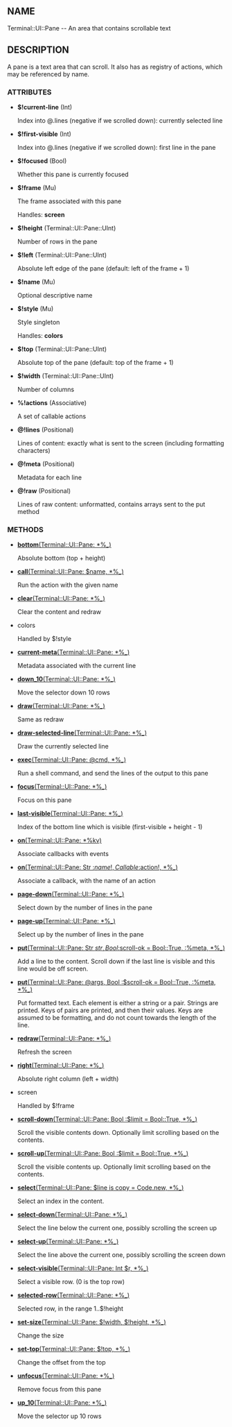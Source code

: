 ## NAME

Terminal::UI::Pane -- An area that contains scrollable text

## DESCRIPTION

A pane is a text area that can scroll. It also has as registry of actions, which may be referenced by name.

### ATTRIBUTES

* **$!current-line** (Int)

  Index into @.lines (negative if we scrolled down): currently selected line

* **$!first-visible** (Int)

  Index into @.lines (negative if we scrolled down): first line in the pane

* **$!focused** (Bool)

  Whether this pane is currently focused

* **$!frame** (Mu)

  The frame associated with this pane

  Handles: **screen**

* **$!height** (Terminal::UI::Pane::UInt)

  Number of rows in the pane

* **$!left** (Terminal::UI::Pane::UInt)

  Absolute left edge of the pane (default: left of the frame + 1)

* **$!name** (Mu)

  Optional descriptive name

* **$!style** (Mu)

  Style singleton

  Handles: **colors**

* **$!top** (Terminal::UI::Pane::UInt)

  Absolute top of the pane (default: top of the frame + 1)

* **$!width** (Terminal::UI::Pane::UInt)

  Number of columns

* **%!actions** (Associative)

  A set of callable actions

* **@!lines** (Positional)

  Lines of content: exactly what is sent to the screen (including formatting characters)

* **@!meta** (Positional)

  Metadata for each line

* **@!raw** (Positional)

  Lines of raw content: unformatted, contains arrays sent to the put method


### METHODS

* [**bottom**(Terminal::UI::Pane: *%_)](https://git.sr.ht/~bduggan/raku-terminal-ui/tree/0.0.4/lib/Terminal/UI/Pane.rakumod#L60)

  Absolute bottom (top + height)

* [**call**(Terminal::UI::Pane: $name, *%_)](https://git.sr.ht/~bduggan/raku-terminal-ui/tree/0.0.4/lib/Terminal/UI/Pane.rakumod#L405)

  Run the action with the given name

* [**clear**(Terminal::UI::Pane: *%_)](https://git.sr.ht/~bduggan/raku-terminal-ui/tree/0.0.4/lib/Terminal/UI/Pane.rakumod#L381)

  Clear the content and redraw

* colors

  Handled by $!style

* [**current-meta**(Terminal::UI::Pane: *%_)](https://git.sr.ht/~bduggan/raku-terminal-ui/tree/0.0.4/lib/Terminal/UI/Pane.rakumod#L87)

  Metadata associated with the current line

* [**down_10**(Terminal::UI::Pane: *%_)](https://git.sr.ht/~bduggan/raku-terminal-ui/tree/0.0.4/lib/Terminal/UI/Pane.rakumod#L186)

  Move the selector down 10 rows

* [**draw**(Terminal::UI::Pane: *%_)](https://git.sr.ht/~bduggan/raku-terminal-ui/tree/0.0.4/lib/Terminal/UI/Pane.rakumod#L235)

  Same as redraw

* [**draw-selected-line**(Terminal::UI::Pane: *%_)](https://git.sr.ht/~bduggan/raku-terminal-ui/tree/0.0.4/lib/Terminal/UI/Pane.rakumod#L97)

  Draw the currently selected line

* [**exec**(Terminal::UI::Pane: @cmd, *%_)](https://git.sr.ht/~bduggan/raku-terminal-ui/tree/0.0.4/lib/Terminal/UI/Pane.rakumod#L420)

  Run a shell command, and send the lines of the output to this pane

* [**focus**(Terminal::UI::Pane: *%_)](https://git.sr.ht/~bduggan/raku-terminal-ui/tree/0.0.4/lib/Terminal/UI/Pane.rakumod#L367)

  Focus on this pane

* [**last-visible**(Terminal::UI::Pane: *%_)](https://git.sr.ht/~bduggan/raku-terminal-ui/tree/0.0.4/lib/Terminal/UI/Pane.rakumod#L148)

  Index of the bottom line which is visible (first-visible + height - 1)

* [**on**(Terminal::UI::Pane: *%kv)](https://git.sr.ht/~bduggan/raku-terminal-ui/tree/0.0.4/lib/Terminal/UI/Pane.rakumod#L393)

  Associate callbacks with events

* [**on**(Terminal::UI::Pane: Str :$name!, Callable :$action!, *%_)](https://git.sr.ht/~bduggan/raku-terminal-ui/tree/0.0.4/lib/Terminal/UI/Pane.rakumod#L400)

  Associate a callback, with the name of an action

* [**page-down**(Terminal::UI::Pane: *%_)](https://git.sr.ht/~bduggan/raku-terminal-ui/tree/0.0.4/lib/Terminal/UI/Pane.rakumod#L196)

  Select down by the number of lines in the pane

* [**page-up**(Terminal::UI::Pane: *%_)](https://git.sr.ht/~bduggan/raku-terminal-ui/tree/0.0.4/lib/Terminal/UI/Pane.rakumod#L201)

  Select up by the number of lines in the pane

* [**put**(Terminal::UI::Pane: Str $str, Bool :$scroll-ok = Bool::True, :%meta, *%_)](https://git.sr.ht/~bduggan/raku-terminal-ui/tree/0.0.4/lib/Terminal/UI/Pane.rakumod#L310)

  Add a line to the content. Scroll down if the last line is visible and this line would be off screen.

* [**put**(Terminal::UI::Pane: @args, Bool :$scroll-ok = Bool::True, :%meta, *%_)](https://git.sr.ht/~bduggan/raku-terminal-ui/tree/0.0.4/lib/Terminal/UI/Pane.rakumod#L359)

  Put formatted text. Each element is either a string or a pair. Strings are printed. Keys of pairs are printed, and then their values. Keys are assumed to be formatting, and do not count towards the length of the line.

* [**redraw**(Terminal::UI::Pane: *%_)](https://git.sr.ht/~bduggan/raku-terminal-ui/tree/0.0.4/lib/Terminal/UI/Pane.rakumod#L240)

  Refresh the screen

* [**right**(Terminal::UI::Pane: *%_)](https://git.sr.ht/~bduggan/raku-terminal-ui/tree/0.0.4/lib/Terminal/UI/Pane.rakumod#L63)

  Absolute right column (left + width)

* screen

  Handled by $!frame

* [**scroll-down**(Terminal::UI::Pane: Bool :$limit = Bool::True, *%_)](https://git.sr.ht/~bduggan/raku-terminal-ui/tree/0.0.4/lib/Terminal/UI/Pane.rakumod#L267)

  Scroll the visible contents down. Optionally limit scrolling based on the contents.

* [**scroll-up**(Terminal::UI::Pane: Bool :$limit = Bool::True, *%_)](https://git.sr.ht/~bduggan/raku-terminal-ui/tree/0.0.4/lib/Terminal/UI/Pane.rakumod#L251)

  Scroll the visible contents up. Optionally limit scrolling based on the contents.

* [**select**(Terminal::UI::Pane: $line is copy = Code.new, *%_)](https://git.sr.ht/~bduggan/raku-terminal-ui/tree/0.0.4/lib/Terminal/UI/Pane.rakumod#L125)

  Select an index in the content.

* [**select-down**(Terminal::UI::Pane: *%_)](https://git.sr.ht/~bduggan/raku-terminal-ui/tree/0.0.4/lib/Terminal/UI/Pane.rakumod#L172)

  Select the line below the current one, possibly scrolling the screen up

* [**select-up**(Terminal::UI::Pane: *%_)](https://git.sr.ht/~bduggan/raku-terminal-ui/tree/0.0.4/lib/Terminal/UI/Pane.rakumod#L153)

  Select the line above the current one, possibly scrolling the screen down

* [**select-visible**(Terminal::UI::Pane: Int $r, *%_)](https://git.sr.ht/~bduggan/raku-terminal-ui/tree/0.0.4/lib/Terminal/UI/Pane.rakumod#L119)

  Select a visible row. (0 is the top row)

* [**selected-row**(Terminal::UI::Pane: *%_)](https://git.sr.ht/~bduggan/raku-terminal-ui/tree/0.0.4/lib/Terminal/UI/Pane.rakumod#L283)

  Selected row, in the range 1..$!height

* [**set-size**(Terminal::UI::Pane: $!width, $!height, *%_)](https://git.sr.ht/~bduggan/raku-terminal-ui/tree/0.0.4/lib/Terminal/UI/Pane.rakumod#L72)

  Change the size

* [**set-top**(Terminal::UI::Pane: $!top, *%_)](https://git.sr.ht/~bduggan/raku-terminal-ui/tree/0.0.4/lib/Terminal/UI/Pane.rakumod#L84)

  Change the offset from the top

* [**unfocus**(Terminal::UI::Pane: *%_)](https://git.sr.ht/~bduggan/raku-terminal-ui/tree/0.0.4/lib/Terminal/UI/Pane.rakumod#L374)

  Remove focus from this pane

* [**up_10**(Terminal::UI::Pane: *%_)](https://git.sr.ht/~bduggan/raku-terminal-ui/tree/0.0.4/lib/Terminal/UI/Pane.rakumod#L191)

  Move the selector up 10 rows
